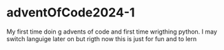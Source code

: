# adventOfCode2024-1
My first time doin g advents of code and first time wrigthing python. I may switch languige later on but rigth now this is just for fun and to lern 
